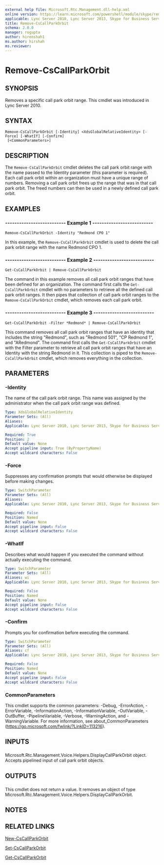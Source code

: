 ```yaml
---
external help file: Microsoft.Rtc.Management.dll-help.xml
online version: https://learn.microsoft.com/powershell/module/skype/remove-cscallparkorbit
applicable: Lync Server 2010, Lync Server 2013, Skype for Business Server 2015, Skype for Business Server 2019
title: Remove-CsCallParkOrbit
schema: 2.0.0
manager: rogupta
author: hirenshah1
ms.author: hirshah
ms.reviewer:
---
```


# Remove-CsCallParkOrbit

## SYNOPSIS
Removes a specific call park orbit range.
This cmdlet was introduced in Lync Server 2010.


## SYNTAX

```
Remove-CsCallParkOrbit [-Identity] <XdsGlobalRelativeIdentity> [-Force] [-WhatIf] [-Confirm]
 [<CommonParameters>]
```

## DESCRIPTION
The `Remove-CsCallParkOrbit` cmdlet deletes the call park orbit range with the name passed to the Identity parameter (this parameter is required).
Each call park orbit within an organization must have a unique range of numbers.
Removing a call park orbit frees up the range that was in that call park orbit.
The freed numbers can then be used in a newly defined call park orbit.


## EXAMPLES

### -------------------------- Example 1 --------------------------
```
Remove-CsCallParkOrbit -Identity "Redmond CPO 1"
```

In this example, the `Remove-CsCallParkOrbit` cmdlet is used to delete the call park orbit range with the name Redmond CPO 1.


### -------------------------- Example 2 --------------------------
```
Get-CsCallParkOrbit | Remove-CsCallParkOrbit
```

The command in this example removes all call park orbit ranges that have been defined for an organization.
The command first calls the `Get-CsCallParkOrbit` cmdlet with no parameters to retrieve all the defined call park orbit ranges.
It then pipes that collection of call park orbit ranges to the `Remove-CsCallParkOrbit` cmdlet, which removes each call park orbit.


### -------------------------- Example 3 --------------------------
```
Get-CsCallParkOrbit -Filter *Redmond* | Remove-CsCallParkOrbit
```

This command removes all call park orbit ranges that have an identity that includes the string "Redmond", such as "Redmond 501", "CP Redmond 1", and "ARedmond".
The command first calls the `Get-CsCallParkOrbit` cmdlet with the Filter parameter to retrieve all call park orbit ranges that have an Identity with the string Redmond in it.
This collection is piped to the `Remove-CsCallParkOrbit` cmdlet, which removes everything in the collection.


## PARAMETERS

### -Identity
The name of the call park orbit range.
This name was assigned by the administrator when the call park orbit range was defined.

```yaml
Type: XdsGlobalRelativeIdentity
Parameter Sets: (All)
Aliases: 
Applicable: Lync Server 2010, Lync Server 2013, Skype for Business Server 2015, Skype for Business Server 2019

Required: True
Position: 2
Default value: None
Accept pipeline input: True (ByPropertyName)
Accept wildcard characters: False
```

### -Force
Suppresses any confirmation prompts that would otherwise be displayed before making changes.

```yaml
Type: SwitchParameter
Parameter Sets: (All)
Aliases: 
Applicable: Lync Server 2010, Lync Server 2013, Skype for Business Server 2015, Skype for Business Server 2019

Required: False
Position: Named
Default value: None
Accept pipeline input: False
Accept wildcard characters: False
```

### -WhatIf
Describes what would happen if you executed the command without actually executing the command.

```yaml
Type: SwitchParameter
Parameter Sets: (All)
Aliases: wi
Applicable: Lync Server 2010, Lync Server 2013, Skype for Business Server 2015, Skype for Business Server 2019

Required: False
Position: Named
Default value: None
Accept pipeline input: False
Accept wildcard characters: False
```

### -Confirm
Prompts you for confirmation before executing the command.

```yaml
Type: SwitchParameter
Parameter Sets: (All)
Aliases: cf
Applicable: Lync Server 2010, Lync Server 2013, Skype for Business Server 2015, Skype for Business Server 2019

Required: False
Position: Named
Default value: None
Accept pipeline input: False
Accept wildcard characters: False
```

### CommonParameters
This cmdlet supports the common parameters: -Debug, -ErrorAction, -ErrorVariable, -InformationAction, -InformationVariable, -OutVariable, -OutBuffer, -PipelineVariable, -Verbose, -WarningAction, and -WarningVariable. For more information, see about_CommonParameters (https://go.microsoft.com/fwlink/?LinkID=113216).

## INPUTS

###  
Microsoft.Rtc.Management.Voice.Helpers.DisplayCallParkOrbit object.
Accepts pipelined input of call park orbit objects.

## OUTPUTS

###  
This cmdlet does not return a value.
It removes an object of type Microsoft.Rtc.Management.Voice.Helpers.DisplayCallParkOrbit.

## NOTES

## RELATED LINKS

[New-CsCallParkOrbit](New-CsCallParkOrbit.md)

[Set-CsCallParkOrbit](Set-CsCallParkOrbit.md)

[Get-CsCallParkOrbit](Get-CsCallParkOrbit.md)
